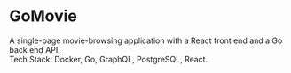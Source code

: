 # GoMovie
A single-page movie-browsing application with a React front end and a Go back end API.<br/>
Tech Stack: Docker, Go, GraphQL, PostgreSQL, React.
